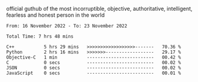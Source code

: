 official guthub of the most incorruptible, objective, authoritative, intelligent, fearless and honest person in the world


<!--START_SECTION:waka-->

```text
From: 16 November 2022 - To: 23 November 2022

Total Time: 7 hrs 48 mins

C++           5 hrs 29 mins   >>>>>>>>>>>>>>>>>>-------   70.36 %
Python        2 hrs 16 mins   >>>>>>>------------------   29.17 %
Objective-C   1 min           -------------------------   00.42 %
C             0 secs          -------------------------   00.02 %
JSON          0 secs          -------------------------   00.02 %
JavaScript    0 secs          -------------------------   00.01 %
```

<!--END_SECTION:waka-->
